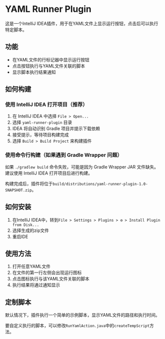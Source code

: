 # YAML Runner Plugin

这是一个IntelliJ IDEA插件，用于在YAML文件上显示运行按钮，点击后可以执行特定脚本。

## 功能

- 在YAML文件的行标记器中显示运行按钮
- 点击按钮执行与YAML文件关联的脚本
- 显示脚本执行结果通知

## 如何构建

### 使用 IntelliJ IDEA 打开项目（推荐）

1. 在 IntelliJ IDEA 中选择 `File > Open...`
2. 选择 `yaml-runner-plugin` 目录
3. IDEA 将自动识别 Gradle 项目并提示下载依赖
4. 接受提示，等待项目构建完成
5. 选择 `Build > Build Project` 来构建插件

### 使用命令行构建（如果遇到 Gradle Wrapper 问题）

如果 `./gradlew build` 命令失败，可能是因为 Gradle Wrapper JAR 文件缺失。建议使用 IntelliJ IDEA 打开项目后进行构建。

构建完成后，插件将位于`build/distributions/yaml-runner-plugin-1.0-SNAPSHOT.zip`。

## 如何安装

1. 在IntelliJ IDEA中，转到`File > Settings > Plugins > ⚙️ > Install Plugin from Disk...`
2. 选择生成的zip文件
3. 重启IDE

## 使用方法

1. 打开任意YAML文件
2. 在文件的第一行左侧会出现运行图标
3. 点击图标执行与该YAML文件关联的脚本
4. 执行结果将通过通知显示

## 定制脚本

默认情况下，插件执行一个简单的示例脚本，显示YAML文件的路径和执行时间。

要自定义执行的脚本，可以修改`RunYamlAction.java`中的`createTempScript`方法。 